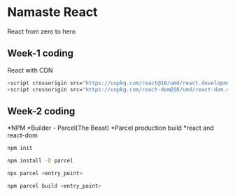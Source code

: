 # Namaste React

React from zero to hero

## Week-1 coding

React with CDN
```bash
<script crossorigin src="https://unpkg.com/react@18/umd/react.development.js"></script>
<script crossorigin src="https://unpkg.com/react-dom@18/umd/react-dom.development.js"></script>
```
## Week-2 coding

*NPM
*Builder - Parcel(The Beast)
*Parcel production build
*react and react-dom

```bash
npm init

npm install -D parcel

npx parcel <entry_point>

npm parcel build <entry_point>
```

